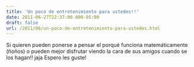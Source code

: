 ```yaml
---
title: 'Un poco de entretenimiento para ustedes!!'
date: 2011-06-27T22:37:00.000-05:00
draft: false
url: /2011/06/un-poco-de-entretenimiento-para-ustedes.html
---
```


Si quieren pueden ponerse a pensar el porqué funciona matemáticamente (ñoños) o pueden mejor disfrutar viendo la cara de sus amigos cuando se los hagan!! jaja Espero les guste!